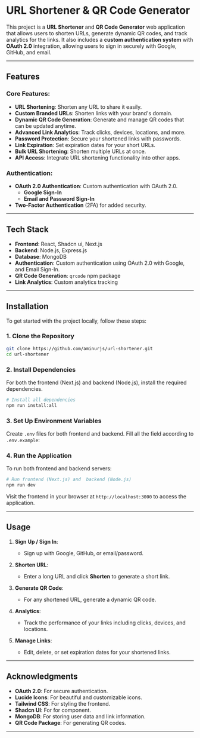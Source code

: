 # URL Shortener & QR Code Generator

This project is a **URL Shortener** and **QR Code Generator** web application that allows users to shorten URLs, generate dynamic QR codes, and track analytics for the links. It also includes a **custom authentication system** with **OAuth 2.0** integration, allowing users to sign in securely with Google, GitHub, and email.

---

## Features

### Core Features:

- **URL Shortening**: Shorten any URL to share it easily.
- **Custom Branded URLs**: Shorten links with your brand's domain.
- **Dynamic QR Code Generation**: Generate and manage QR codes that can be updated anytime.
- **Advanced Link Analytics**: Track clicks, devices, locations, and more.
- **Password Protection**: Secure your shortened links with passwords.
- **Link Expiration**: Set expiration dates for your short URLs.
- **Bulk URL Shortening**: Shorten multiple URLs at once.
- **API Access**: Integrate URL shortening functionality into other apps.

### Authentication:

- **OAuth 2.0 Authentication**: Custom authentication with OAuth 2.0.
  - **Google Sign-In**
  - **Email and Password Sign-In**
- **Two-Factor Authentication** (2FA) for added security.

---

## Tech Stack

- **Frontend**: React, Shadcn ui, Next.js
- **Backend**: Node.js, Express.js
- **Database**: MongoDB
- **Authentication**: Custom authentication using OAuth 2.0 with Google, and Email Sign-In.
- **QR Code Generation**: `qrcode` npm package
- **Link Analytics**: Custom analytics tracking

---

## Installation

To get started with the project locally, follow these steps:

### 1. Clone the Repository

```bash
git clone https://github.com/aminurjs/url-shortener.git
cd url-shortener
```

### 2. Install Dependencies

For both the frontend (Next.js) and backend (Node.js), install the required dependencies.

```bash
# Install all dependencies
npm run install:all
```

### 3. Set Up Environment Variables

Create `.env` files for both frontend and backend. Fill all the field according to `.env.example`:

### 4. Run the Application

To run both frontend and backend servers:

```bash
# Run frontend (Next.js) and  backend (Node.js)
npm run dev
```

Visit the frontend in your browser at `http://localhost:3000` to access the application.

---

## Usage

1. **Sign Up / Sign In**:
   - Sign up with Google, GitHub, or email/password.
   <!-- - Use 2FA for added security. -->
2. **Shorten URL**:
   - Enter a long URL and click **Shorten** to generate a short link.
3. **Generate QR Code**:
   - For any shortened URL, generate a dynamic QR code.
4. **Analytics**:

   - Track the performance of your links including clicks, devices, and locations.

5. **Manage Links**:
   - Edit, delete, or set expiration dates for your shortened links.

---

## Acknowledgments

- **OAuth 2.0**: For secure authentication.
- **Lucide Icons**: For beautiful and customizable icons.
- **Tailwind CSS**: For styling the frontend.
- **Shadcn UI**: For for component.
- **MongoDB**: For storing user data and link information.
- **QR Code Package**: For generating QR codes.

---
